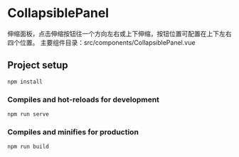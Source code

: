 # CollapsiblePanel
伸缩面板，点击伸缩按钮往一个方向左右或上下伸缩，按钮位置可配置在上下左右四个位置。
主要组件目录：src/components/CollapsiblePanel.vue

## Project setup
```
npm install
```

### Compiles and hot-reloads for development
```
npm run serve
```

### Compiles and minifies for production
```
npm run build
```
